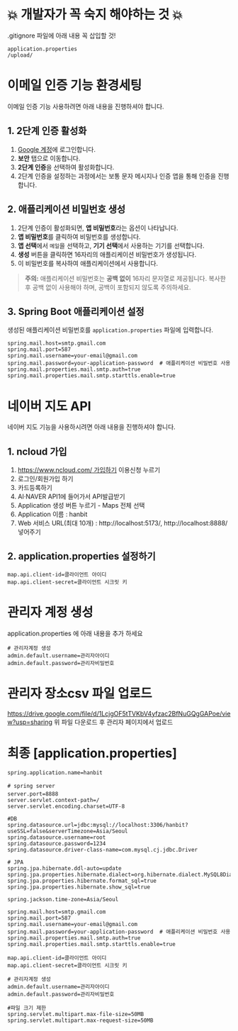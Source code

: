 # 💥 개발자가 꼭 숙지 해야하는 것 💥
.gitignore 파일에 아래 내용 꼭 삽입할 것!
```
application.properties
/upload/
```

# 이메일 인증 기능 환경세팅
이메일 인증 기능 사용하려면 아래 내용을 진행하셔야 합니다.

## 1. 2단계 인증 활성화
1. [Google 계정](https://myaccount.google.com/)에 로그인합니다.
2. **보안** 탭으로 이동합니다.
3. **2단계 인증**을 선택하여 활성화합니다.
4. 2단계 인증을 설정하는 과정에서는 보통 문자 메시지나 인증 앱을 통해 인증을 진행합니다.

## 2. 애플리케이션 비밀번호 생성
1. 2단계 인증이 활성화되면, **앱 비밀번호**라는 옵션이 나타납니다.
2. **앱 비밀번호**를 클릭하여 비밀번호를 생성합니다.
3. **앱 선택**에서 `메일`을 선택하고, **기기 선택**에서 사용하는 기기를 선택합니다.
4. **생성** 버튼을 클릭하면 16자리의 애플리케이션 비밀번호가 생성됩니다.
5. 이 비밀번호를 복사하여 애플리케이션에서 사용합니다.

> **주의:** 애플리케이션 비밀번호는 **공백 없이** 16자리 문자열로 제공됩니다. 복사한 후 공백 없이 사용해야 하며, 공백이 포함되지 않도록 주의하세요.

## 3. Spring Boot 애플리케이션 설정
생성된 애플리케이션 비밀번호를 `application.properties` 파일에 입력합니다.

```properties
spring.mail.host=smtp.gmail.com
spring.mail.port=587
spring.mail.username=your-email@gmail.com
spring.mail.password=your-application-password  # 애플리케이션 비밀번호 사용
spring.mail.properties.mail.smtp.auth=true
spring.mail.properties.mail.smtp.starttls.enable=true
````
# 네이버 지도 API
네이버 지도 기능을 사용하시려면 아래 내용을 진행하셔야 합니다.

## 1. ncloud 가입
1. [https://www.ncloud.com/ 가입하기](https://www.ncloud.com/product/applicationService/maps) 이용신청 누르기
2. 로그인/회원가입 하기
3. 카드등록하기
4. AI·NAVER API1에 들어가서 API발급받기
5. Application 생성 버튼 누르기 - Maps 전체 선택
6. Application 이름 : hanbit
7. Web 서비스 URL(최대 10개) : http://localhost:5173/, http://localhost:8888/ 넣어주기

## 2. application.properties 설정하기
```
map.api.client-id=클라이언트 아이디
map.api.client-secret=클라이언트 시크릿 키
```
# 관리자 계정 생성
application.properties 에 아래 내용을 추가 하세요
```
# 관리자계정 생성
admin.default.username=관리자아이디
admin.default.password=관리자비밀번호
```

# 관리자 장소csv 파일 업로드
https://drive.google.com/file/d/1LcjgOF5tTVKbV4yfzac2BfNuGQgGAPoe/view?usp=sharing
위 파일 다운로드 후 관리자 페이지에서 업로드

# 최종 [application.properties]
```
spring.application.name=hanbit

# spring server
server.port=8888
server.servlet.context-path=/
server.servlet.encoding.charset=UTF-8

#DB
spring.datasource.url=jdbc:mysql://localhost:3306/hanbit?useSSL=false&serverTimezone=Asia/Seoul
spring.datasource.username=root
spring.datasource.password=1234
spring.datasource.driver-class-name=com.mysql.cj.jdbc.Driver

# JPA 
spring.jpa.hibernate.ddl-auto=update
spring.jpa.properties.hibernate.dialect=org.hibernate.dialect.MySQL8Dialect
spring.jpa.properties.hibernate.format_sql=true
spring.jpa.properties.hibernate.show_sql=true

spring.jackson.time-zone=Asia/Seoul

spring.mail.host=smtp.gmail.com
spring.mail.port=587
spring.mail.username=your-email@gmail.com
spring.mail.password=your-application-password  # 애플리케이션 비밀번호 사용
spring.mail.properties.mail.smtp.auth=true
spring.mail.properties.mail.smtp.starttls.enable=true

map.api.client-id=클라이언트 아이디
map.api.client-secret=클라이언트 시크릿 키

# 관리자계정 생성
admin.default.username=관리자아이디
admin.default.password=관리자비밀번호

#파일 크기 제한
spring.servlet.multipart.max-file-size=50MB
spring.servlet.multipart.max-request-size=50MB

```




